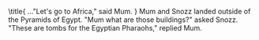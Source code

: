 \title{
..."Let's go to Africa," said Mum.
}
Mum and Snozz landed outside of the Pyramids of Egypt.
"Mum what are those buildings?" asked Snozz.
"These are tombs for the Egyptian Pharaohs," replied Mum.